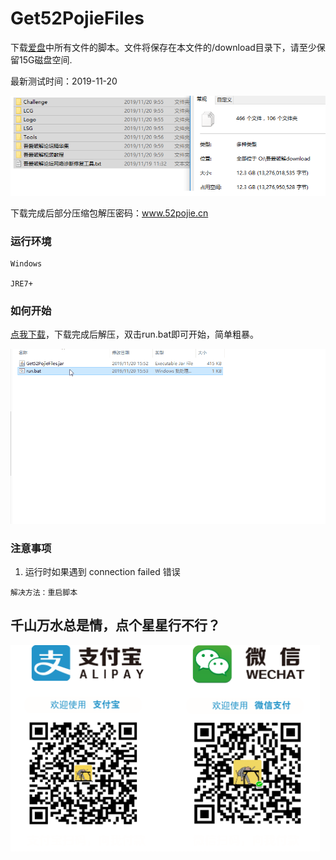
# Get52PojieFiles

下载[爱盘](https://down.52pojie.cn/)中所有文件的脚本。文件将保存在本文件的/download目录下，请至少保留15G磁盘空间.

最新测试时间：2019-11-20

![img](./img/img.png)

下载完成后部分压缩包解压密码：www.52pojie.cn


### 运行环境

```
Windows

JRE7+
```

### 如何开始

[点我下载](https://github.com/59nice/Get52PojieFiles/files/3872462/Get52PojieFiles.zip)，下载完成后解压，双击run.bat即可开始，简单粗暴。

![img](./img/play.gif)

### 注意事项
1. 运行时如果遇到 connection failed 错误

```
解决方法：重启脚本
```


## 千山万水总是情，点个星星行不行？


<img src="./img/pay.png"  height="330" width="495">